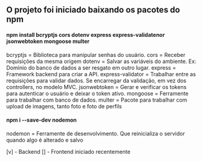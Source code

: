 ## O projeto foi iniciado baixando os pacotes do npm

#### npm install bcryptjs cors dotenv express express-validatenor jsonwebtoken mongoose multer  

bcryptjs = Biblioteca para manipular senhas do usuário.
cors = Receber requisições da mesma origem
dotenv = Salvar as variáveis do ambiente. Ex: Domínio do banco de dados a ser resgato em outro lugar.
express = Framework backend para criar a API.
express-validator = Trabalhar entre as requisições para validar dados. Se encarregar da validação, em vez dos controllers, no modelo MVC.
jsonwebtoken = Gerar e verificar os tokens para autenticar o usuário e deixar o token ativo.
mongoose = Ferramente para trabalhar com banco de dados.
multer = Pacote para trabalhar com upload de imagens, tanto foto e foto de perfils

#### npm i --save-dev nodemon

nodemon = Ferramente de desenvolvimento. Que reinicializa o servidor quando algo é alterado e salvo

[v] - Backend
[] -  Frontend iniciado recentemente
